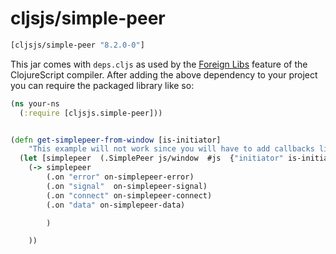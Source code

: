 # cljsjs/simple-peer

[](dependency)
```clojure
[cljsjs/simple-peer "8.2.0-0"]
```
[](/dependency)

This jar comes with `deps.cljs` as used by the [Foreign Libs][flibs] feature
of the ClojureScript compiler. After adding the above dependency to your project
you can require the packaged library like so:


```clojure
(ns your-ns
  (:require [cljsjs.simple-peer]))


(defn get-simplepeer-from-window [is-initiator]
    "This example will not work since you will have to add callbacks like on-simplepeer-error etc"
  (let [simplepeer  (.SimplePeer js/window  #js  {"initiator" is-initiator "trickle" false} ) ]
    (-> simplepeer
        (.on "error" on-simplepeer-error)
        (.on "signal"  on-simplepeer-signal)
        (.on "connect" on-simplepeer-connect)
        (.on "data" on-simplepeer-data)

        )

    ))

```


[flibs]: https://clojurescript.org/reference/packaging-foreign-deps
